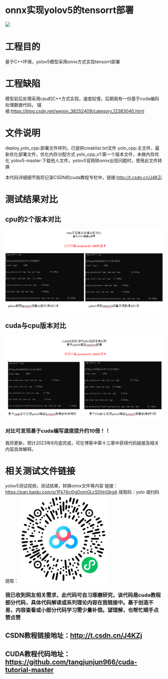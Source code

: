 # onnx实现yolov5的tensorrt部署

  <a align="left" href="https://ultralytics.com/yolov5" target="_blank">
   <img width="850" src="https://github.com/ultralytics/yolov5/releases/download/v1.0/splash.jpg"></a>



# 工程目的
基于C++环境，yolov5模型采用onnx方式实现tensorrt部署

# 工程缺陷
模型前后处理采用cpu的C++方式实现，速度较慢，后期我有一份基于cuda编码处理数据代码，
链接:https://blog.csdn.net/weixin_38252409/category_12383040.html

# 文件说明
deploy_yolo_cpp:部署文件样列，已提供cmaklist.txt文件
yolo_cpp:主文件，最新优化部署文件，优化内存分配方式
yolo_cpp_v1:第一个版本文件，未做内存优化
yolov5-master:下载他人文件，yolov5官网转onnx出现问题时，使用此文件转换

本代码详细细节我将记录CSDN的cuda教程专栏中，链接:http://t.csdn.cn/J4KZj

# 测试结果对比
## cpu的2个版本对比
![](imgs/yolo_cpu_v1与yolo_cpu测试对比.jpg)
## cuda与cpu版本对比
![](imgs/yolo_gpu与yolo_cpu测试对比.jpg)

### 对比可发现基于cuda编写速度提升约10倍！！
我将更新，预计2023年8月底完成，可在博客中第十三章中获得代码链接及相关内容具体解释。

# 相关测试文件链接
yolov5测试视频，测试结果，转换onnx文件等内容
链接：https://pan.baidu.com/s/1Fk74cj0gDomGLcS0hhGbgA 
提取码：yolo
或扫码提取：
![](imgs/扫码提取.png)



### 我已收到网友相关需求，此代码可自习琢磨研究，该代码是cuda教程部分代码，具体代码解读或系列理论内容在我链接中。基于创造不易，内容查看或小部分代码学习需少量补偿。望理解，也帮忙顺手点赞点赞
## CSDN教程链接地址：http://t.csdn.cn/J4KZj
## CUDA教程代码地址：https://github.com/tangjunjun966/cuda-tutorial-master










 

